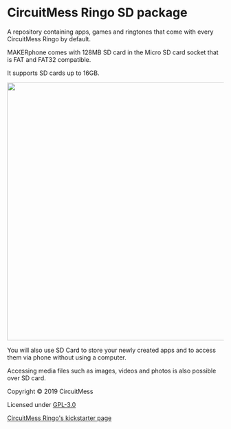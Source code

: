 # CircuitMess Ringo SD package
A repository containing apps, games and ringtones that come with every CircuitMess Ringo by default. 

MAKERphone comes with 128MB SD card in the Micro SD card socket that is FAT and FAT32 compatible.  

It supports SD cards up to 16GB.

<img src="https://ksr-ugc.imgix.net/assets/022/753/407/86da467704375818a2ca76dfd385e06f_original.jpg?ixlib=rb-2.1.0&w=680&fit=max&v=1538495441&auto=format&gif-q=50&q=92&s=efd45c0c706280211c2274f5a31f2a09" width="600"/>

You will also use SD Card to store your newly created apps and to access them via phone without using a computer.  

Accessing media files such as images, videos and photos is also possible over SD card.


Copyright © 2019 CircuitMess

Licensed under [GPL-3.0](https://www.gnu.org/licenses/gpl-3.0.html)

[CircuitMess Ringo's kickstarter page](https://www.kickstarter.com/projects/albertgajsak/makerphone-an-educational-diy-mobile-phone/updates)
